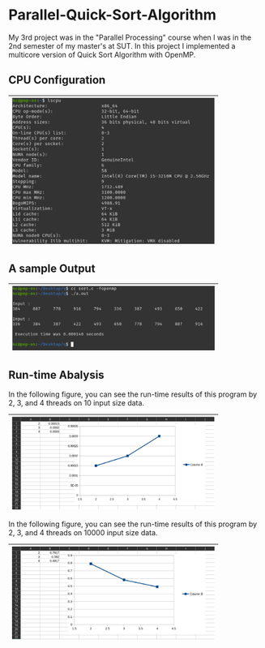 # Parallel-Quick-Sort-Algorithm

My 3rd project was in the "Parallel Processing" course when I was in the 2nd semester of my master's at SUT. In this project I implemented a multicore version of Quick Sort Algorithm with OpenMP. 

## CPU Configuration
| <img src="01.png" alt="Pair Game" width="400"/> | 
|:--:| 

## A sample Output
| <img src="02.png" alt="Pair Game" width="400"/> | 
|:--:| 

## Run-time Abalysis

In the following figure, you can see the run-time results of this program by 2, 3, and 4 threads on 10 input size data.

| <img src="03.png" alt="Pair Game" width="400"/> | 
|:--:| 

In the following figure, you can see the run-time results of this program by 2, 3, and 4 threads on ‫‪10000‬‬ input size data.

| <img src="04.png" alt="Pair Game" width="400"/> | 
|:--:| 
